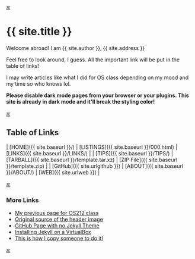 ---
---

[&#x213C;](#idxXXX)<br id="idx000">
# {{ site.title }}

Welcome abroad! I am {{ site.author }}, {{ site.address }}

Feel free to look around, I guess. All the important link will be put in the table of links!

I may write articles like what I did for OS class depending on my mood and my time so who knows lol.

**Please disable dark mode pages from your browser or your plugins. This site is already in dark mode and it'll break the styling color!**

[&#x213C;](#)<br id="idx002">
## Table of Links 

| [HOME]({{ site.baseurl }}/) | [LISTINGS]({{ site.baseurl }}/000.html) | [LINKS]({{ site.baseurl }}/LINKS/) |
| [TIPS]({{ site.baseurl }}/TIPS/) | [TARBALL]({{ site.baseurl }}/template.tar.xz) | [ZIP File]({{ site.baseurl }}/template.zip) |
| [GitHub]({{ site.urlgithub }}) | [ABOUT]({{ site.baseurl }}/ABOUT/) | [WEB]({{ site.urlweb }}) |

[&#x213C;](#)<br id="idx003">
### More Links

* [My previous page for OS212 class](https://fawzakin.github.io/os212/)
* [Original source of the header image](https://derpibooru.org/images/2844312)
* [GitHub Page with no Jekyll Theme](https://doit.vlsm.org/001.html)
* [Installing Jekyll on a VirtualBox](https://doit.vlsm.org/005.html)
* [This is how I copy someone to do it!](https://doit.vlsm.org/)

[&#x213C;](#)<br id="idxXXX">

